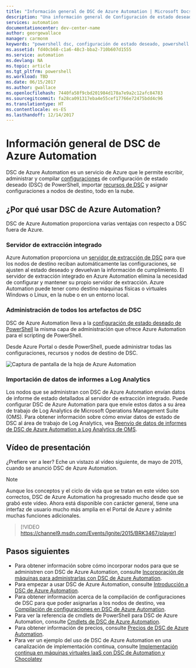 ```yaml
---
title: "Información general de DSC de Azure Automation | Microsoft Docs"
description: "Una información general de Configuración de estado deseado (DSC) de Azure Automation, sus condiciones y problemas conocidos"
services: automation
documentationcenter: dev-center-name
author: georgewallace
manager: carmonm
keywords: "powershell dsc, configuración de estado deseado, powershell dsc azure"
ms.assetid: fd40cb68-c1a6-48c3-bba2-710b607d1555
ms.service: automation
ms.devlang: NA
ms.topic: article
ms.tgt_pltfrm: powershell
ms.workload: TBD
ms.date: 06/15/2017
ms.author: gwallace
ms.openlocfilehash: 7440fa58f9cbd201984d178a7e9a2c12afc84783
ms.sourcegitcommit: fa28ca091317eba4e55cef17766e72475bdd4c96
ms.translationtype: HT
ms.contentlocale: es-ES
ms.lasthandoff: 12/14/2017
---
```

# <a name="azure-automation-dsc-overview"></a>Información general de DSC de Azure Automation

DSC de Azure Automation es un servicio de Azure que le permite escribir, administrar y compilar [configuraciones](https://msdn.microsoft.com/powershell/dsc/configurations) de configuración de estado deseado (DSC) de PowerShell, importar [recursos de DSC](https://msdn.microsoft.com/powershell/dsc/resources) y asignar configuraciones a nodos de destino, todo en la nube.

## <a name="why-use-azure-automation-dsc"></a>¿Por qué usar DSC de Azure Automation?

DSC de Azure Automation proporciona varias ventajas con respecto a DSC fuera de Azure.

### <a name="built-in-pull-server"></a>Servidor de extracción integrado

Azure Automation proporciona un [servidor de extracción de DSC](https://msdn.microsoft.com/en-us/powershell/dsc/pullserver) para que los nodos de destino reciban automáticamente las configuraciones, se ajusten al estado deseado y devuelvan la información de cumplimiento.
El servidor de extracción integrado en Azure Automation elimina la necesidad de configurar y mantener su propio servidor de extracción.
Azure Automation puede tener como destino máquinas físicas o virtuales Windows o Linux, en la nube o en un entorno local.

### <a name="management-of-all-your-dsc-artifacts"></a>Administración de todos los artefactos de DSC

DSC de Azure Automation lleva a la [configuración de estado deseado de PowerShell](https://msdn.microsoft.com/powershell/dsc/overview) la misma capa de administración que ofrece Azure Automation para el scripting de PowerShell.

Desde Azure Portal o desde PowerShell, puede administrar todas las configuraciones, recursos y nodos de destino de DSC.

![Captura de pantalla de la hoja de Azure Automation](./media/automation-dsc-overview/azure-automation-blade.png)

### <a name="import-reporting-data-into-log-analytics"></a>Importación de datos de informes a Log Analytics

Los nodos que se administran con DSC de Azure Automation envían datos de informe de estado detallados al servidor de extracción integrado.
Puede configurar DSC de Azure Automation para que envíe estos datos a su área de trabajo de Log Analytics de Microsoft Operations Management Suite (OMS).
Para obtener información sobre cómo enviar datos de estado de DSC al área de trabajo de Log Analytics, vea [Reenvío de datos de informes de DSC de Azure Automation a Log Analytics de OMS](automation-dsc-diagnostics.md).

## <a name="introduction-video"></a>Vídeo de presentación

¿Prefiere ver a leer? Eche un vistazo al vídeo siguiente, de mayo de 2015, cuando se anunció DSC de Azure Automation.

>[!NOTE]
>Aunque los conceptos y el ciclo de vida que se tratan en este vídeo son correctos, DSC de Azure Automation ha progresado mucho desde que se grabó este vídeo.
>Ahora está disponible con carácter general, tiene una interfaz de usuario mucho más amplia en el Portal de Azure y admite muchas funciones adicionales.

> [!VIDEO https://channel9.msdn.com/Events/Ignite/2015/BRK3467/player]

## <a name="next-steps"></a>Pasos siguientes

* Para obtener información sobre cómo incorporar nodos para que se administren con DSC de Azure Automation, consulte [Incorporación de máquinas para administrarlas con DSC de Azure Automation](automation-dsc-onboarding.md).
* Para empezar a usar DSC de Azure Automation, consulte [Introducción a DSC de Azure Automation](automation-dsc-getting-started.md).
* Para obtener información acerca de la compilación de configuraciones de DSC para que poder asignarlas a los nodos de destino, vea [Compilación de configuraciones en DSC de Azure Automation](automation-dsc-compile.md).
* Para ver la referencia de cmdlets de PowerShell para DSC de Azure Automation, consulte [Cmdlets de DSC de Azure Automation](/powershell/module/azurerm.automation/#automation).
* Para obtener información de precios, consulte [Precios de DSC de Azure Automation](https://azure.microsoft.com/pricing/details/automation/).
* Para ver un ejemplo del uso de DSC de Azure Automation en una canalización de implementación continua, consulte [Implementación continua en máquinas virtuales IaaS con DSC de Automation y Chocolatey](automation-dsc-cd-chocolatey.md)